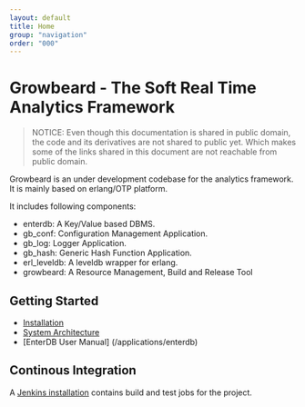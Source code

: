 ```yaml
---
layout: default
title: Home
group: "navigation"
order: "000"
---
```

# Growbeard - The Soft Real Time Analytics Framework

> NOTICE: Even though this documentation is shared in public domain, the code and its derivatives are not shared to public yet. Which makes some of the links shared in this document are not reachable from public domain.

Growbeard is an under development codebase for the analytics framework.
It is mainly based on erlang/OTP platform.

It includes following components:

- enterdb: A Key/Value based DBMS.
- gb_conf: Configuration Management Application.
- gb_log: Logger Application.
- gb_hash: Generic Hash Function Application.
- erl_leveldb: A leveldb wrapper for erlang.
- growbeard: A Resource Management, Build and Release Tool

## Getting Started
- [Installation](/installation/)
- [System Architecture](/system_architecture)
- [EnterDB User Manual] (/applications/enterdb)

## Continous Integration
A [Jenkins installation](http://sitting:8000/) contains build and test jobs for the project. 


